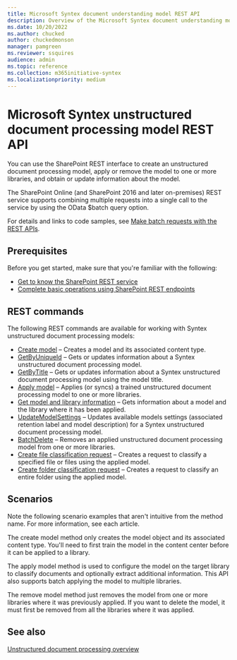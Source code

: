 ```yaml
---
title: Microsoft Syntex document understanding model REST API
description: Overview of the Microsoft Syntex document understanding model REST API.
ms.date: 10/20/2022
ms.author: chucked
author: chuckedmonson
manager: pamgreen
ms.reviewer: ssquires
audience: admin
ms.topic: reference
ms.collection: m365initiative-syntex
ms.localizationpriority: medium
---
```


# Microsoft Syntex unstructured document processing model REST API

You can use the SharePoint REST interface to create an unstructured document processing model, apply or remove the model to one or more libraries, and obtain or update information about the model.

The SharePoint Online (and SharePoint 2016 and later on-premises) REST service supports combining multiple requests into a single call to the service by using the OData $batch query option.

For details and links to code samples, see [Make batch requests with the REST APIs](/sharepoint/dev/sp-add-ins/make-batch-requests-with-the-rest-apis).

## Prerequisites

Before you get started, make sure that you're familiar with the following:

- [Get to know the SharePoint REST service](/sharepoint/dev/sp-add-ins/get-to-know-the-sharepoint-rest-service)
- [Complete basic operations using SharePoint REST endpoints](/sharepoint/dev/sp-add-ins/complete-basic-operations-using-sharepoint-rest-endpoints)

## REST commands

The following REST commands are available for working with Syntex unstructured document processing models:

- [Create model](rest-createmodel-method.md) – Creates a model and its associated content type.
- [GetByUniqueId](rest-getbyuniqueid-method.md) – Gets or updates information about a Syntex unstructured document processing model.
- [GetByTitle](rest-getbytitle-method.md) – Gets or updates information about a Syntex unstructured document processing model using the model title.
- [Apply model](rest-applymodel-method.md) – Applies (or syncs) a trained unstructured document processing model to one or more libraries.
- [Get model and library information](rest-getmodelandlibraryinfo.md) – Gets information about a model and the library where it has been applied.
- [UpdateModelSettings](rest-updatemodelsettings-method.md) – Updates available models settings (associated retention label and model description) for a Syntex unstructured document processing model.
- [BatchDelete](rest-batchdelete-method.md) – Removes an applied unstructured document processing model from one or more libraries.
- [Create file classification request](rest-createclassificationrequest.md) – Creates a request to classify a specified file or files using the applied model.
- [Create folder classification request](rest-createclassificationrequest.md) – Creates a request to classify an entire folder using the applied model.

## Scenarios

Note the following scenario examples that aren't intuitive from the method name. For more information, see each article.

The create model method only creates the model object and its associated content type. You'll need to first train the model in the content center before it can be applied to a library.

The apply model method is used to configure the model on the target library to classify documents and optionally extract additional information. This API also supports batch applying the model to multiple libraries.

The remove model method just removes the model from one or more libraries where it was previously applied. If you want to delete the model, it must first be removed from all the libraries where it was applied.


## See also

[Unstructured document processing overview](/microsoft-365/contentunderstanding/document-understanding-overview)
